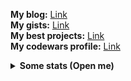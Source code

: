 **My blog:** [Link](https://8dcc.github.io)  
**My gists:** [Link](https://gist.github.com/8dcc)  
**My best projects:** [Link](https://github.com/stars/8dcc/lists/my-dope-stuff)  
**My codewars profile:** [Link](https://www.codewars.com/users/8dcc)

<details>
    <summary><strong>Some stats (Open me)</strong></summary>
        <br>
        <div align="center">
            <a target="_blank" href="https://github.com/8dcc">
                <a target="_blank" href="https://www.codewars.com/users/8dcc">
                  <img src="https://www.codewars.com/users/8dcc/badges/small" alt="Codewars stats">
                </a><br>
                <img width="420px" src="https://github-readme-stats.vercel.app/api?username=8dcc&show_icons=true&include_all_commits=true&count_private=true&title_color=eceff4&text_color=eceff4&bg_color=2e3440" alt="My stats"><br>
                <img width="420px" src="http://github-readme-streak-stats.herokuapp.com/?user=8dcc&theme=react" alt="My current streak"><br>
                <img width="300px" src="https://github-readme-stats.vercel.app/api/top-langs/?username=8dcc&layout=compact&theme=react&hide=css,html,roff&langs_count=10" alt="My top languages">
            </a>
        </div>
</details>
